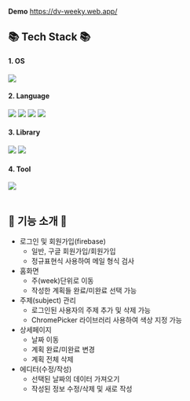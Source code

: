 __Demo__ https://dv-weeky.web.app/


<div align=>
   <h2>📚 Tech Stack 📚</h2>
</div>

<div align=>
  <h4>1. OS</h4>
  <img src="https://img.shields.io/badge/macOS-000000?style=flat&logo=macOs&logoColor=white" />
</div>

<div align=>
  <h4>2. Language</h4>
  <img src="https://img.shields.io/badge/HTML5-E34F26?style=flat&logo=HTML5&logoColor=white" />
  <img src="https://img.shields.io/badge/CSS3-1572B6?style=flat&logo=CSS3&logoColor=white" />
  <img src="https://img.shields.io/badge/JavaScript-F7DF1E?style=flat&logo=JavaScript&logoColor=white" />
  <img src="https://img.shields.io/badge/React-61DAFB?style=flat&logo=React&logoColor=white" />
</div>

<div align=>
  <h4>3. Library</h4>
  <img src="https://img.shields.io/badge/React-61DAFB?style=flat&logo=React&logoColor=white" />
  <img src="https://img.shields.io/badge/Redux-764ABC?style=flat&logo=Redux&logoColor=white" />
</div>

<div align=>
  <h4>4. Tool</h4>
  <img src="https://img.shields.io/badge/Firebase-FFCA28?style=flat&logo=Firebase&logoColor=white" />
</div>

<br>

<div >
   <h2>💫 기능 소개 💫</h2>
  <div>
   <ul>
     <li>
       로그인 및 회원가입(firebase)
       <ul>
         <li>일반, 구글 회원가입/회원가입</li>
         <li>정규표현식 사용하여 메일 형식 검사</li>
       </ul>
     </li>
     <li>
       홈화면
       <ul>
         <li>주(week)단위로 이동</li>
         <li>작성한 계획들 완료/미완료 선택 가능</li>
       </ul>
     </li>
     <li>
       주제(subject) 관리 
       <ul>
         <li>로그인된 사용자의 주제 추가 및 삭제 가능</li>
         <li>ChromePicker 라이브러리 사용하여 색상 지정 가능</li>
       </ul>
     </li>
     <li>
       상세페이지
       <ul>
         <li>날짜 이동</li>
         <li>계획 완료/미완료 변경</li>
         <li>계획 전체 삭제</li>
       </ul>
     </li>
     <li>
       에디터(수정/작성)
       <ul>
         <li>선택된 날짜의 데이터 가져오기</li>
         <li>작성된 정보 수정/삭제 및 새로 작성</li>
       </ul>
     </li>
   </ul>
  </div>
</div>


